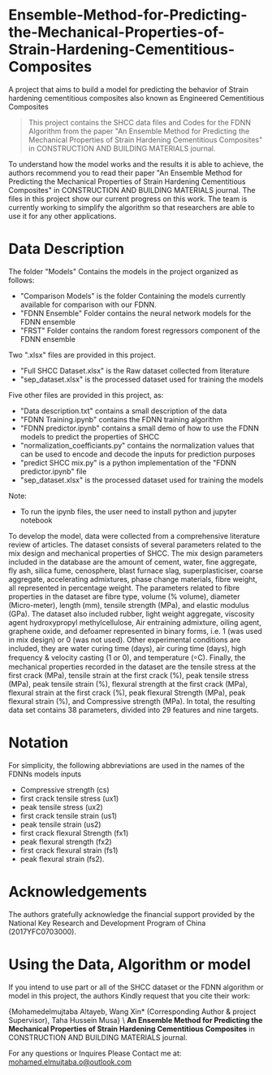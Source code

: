 # Ensemble-Method-for-Predicting-the-Mechanical-Properties-of-Strain-Hardening-Cementitious-Composites
A project that aims to build a model for predicting the behavior of Strain hardening cementitious composites also known as Engineered Cementitious Composites

> This project contains the SHCC data files and Codes for the FDNN Algorithm from the paper "An Ensemble Method for Predicting the Mechanical Properties of Strain Hardening Cementitious Composites" in CONSTRUCTION AND BUILDING MATERIALS journal. 

To understand how the model works and the results it is able to achieve, the authors recommend you to read their paper "An Ensemble Method for Predicting the Mechanical Properties of Strain Hardening Cementitious Composites" in CONSTRUCTION AND BUILDING MATERIALS journal. The files in this project show our current progress on this work. The team is currently working to simplify the algorithm so that researchers are able to use it for any other applications.

# Data Description
The folder "Models" Contains the models in the project organized as follows:
* "Comparison Models" is the folder Containing the models currently available for comparison with our FDNN.
* "FDNN Ensemble" Folder contains the neural network models for the FDNN ensemble
* "FRST" Folder contains the random forest regressors component of the FDNN ensemble

Two ".xlsx" files are provided in this project.
* "Full SHCC Dataset.xlsx" is the Raw dataset collected from literature
* "sep_dataset.xlsx" is the processed dataset used for training the models

Five other files are provided in this project, as:
* "Data description.txt" contains a small description of the data
* "FDNN Training.ipynb" contains the FDNN training algorithm
* "FDNN predictor.ipynb" contains a small demo of how to use the FDNN models to predict the properties of SHCC
* "normalization_coefficiants.py" contains the normalization values that can be used to encode and decode the inputs for prediction purposes
* "predict SHCC mix.py" is a python implementation of the "FDNN predictor.ipynb" file
* "sep_dataset.xlsx" is the processed dataset used for training the models

Note:
- To run the ipynb files, the user need to install python and jupyter notebook

To develop the model, data were collected from a comprehensive literature review of articles.
The dataset consists of several parameters related to the mix design and mechanical properties of SHCC. The mix design
parameters included in the database are the amount of cement, water, fine aggregate, fly ash, silica fume, cenosphere, blast
furnace slag, superplasticiser, coarse aggregate, accelerating admixtures, phase change materials, fibre weight, all represented
in percentage weight. The parameters related to fibre properties in the dataset are fibre type, volume (% volume), diameter
(Micro-meter), length (mm), tensile strength (MPa), and elastic modulus (GPa). The dataset also included rubber, light weight
aggregate, viscosity agent hydroxypropyl methylcellulose, Air entraining admixture, oiling agent, graphene oxide, and
defoamer represented in binary forms, i.e. 1 (was used in mix design) or 0 (was not used). Other experimental conditions are
included, they are water curing time (days), air curing time (days), high frequency & velocity casting (1 or 0), and temperature
(⸰C). Finally, the mechanical properties recorded in the dataset are the tensile stress at the first crack (MPa), tensile strain at
the first crack (%), peak tensile stress (MPa), peak tensile strain (%), flexural strength at the first crack (MPa), flexural strain
at the first crack (%), peak flexural Strength (MPa), peak flexural strain (%), and Compressive strength (MPa). In total, the
resulting data set contains 38 parameters, divided into 29 features and nine targets.

# Notation
For simplicity, the following abbreviations are used in the names of the FDNNs models inputs
* Compressive strength (cs)
* first crack tensile stress (ux1)
* peak tensile stress (ux2)
* first crack tensile strain (us1)
* peak tensile strain (us2)
* first crack flexural Strength (fx1)
* peak flexural strength (fx2)
* first crack flexural strain (fs1)
* peak flexural strain (fs2).

# Acknowledgements
The authors gratefully acknowledge the financial support provided by the National Key Research and Development Program of China (2017YFC0703000).

# Using the Data, Algorithm or model
If you intend to use part or all of the SHCC dataset or the FDNN algorithm or model in this project, the authors Kindly request that you cite their work:

{Mohamedelmujtaba Altayeb, Wang Xin* (Corresponding Author & project Supervisor), Taha Hussein Musa} \\
**An Ensemble Method for Predicting the Mechanical Properties of Strain Hardening Cementitious Composites**
in CONSTRUCTION AND BUILDING MATERIALS journal.

For any questions or Inquires Please Contact me at:
mohamed.elmujtaba.o@outlook.com 
